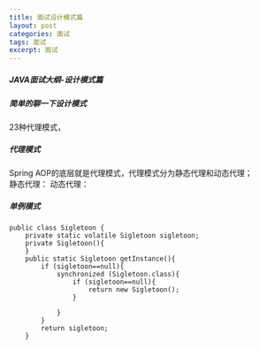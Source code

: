 ```yaml
---
title: 面试设计模式篇
layout: post
categories: 面试
tags: 面试
excerpt: 面试
---
```

##### JAVA面试大纲-设计模式篇
##### 简单的聊一下设计模式
23种代理模式，



##### 代理模式   
Spring AOP的底层就是代理模式，代理模式分为静态代理和动态代理；   
静态代理：
动态代理：
##### 单例模式
```
public class Sigletoon {
    private static volatile Sigletoon sigletoon;
    private Sigletoon(){
    }
    public static Sigletoon getInstance(){
        if (sigletoon==null){
            synchronized (Sigletoon.class){
                if (sigletoon==null){
                    return new Sigletoon();
                }

            }
        }
        return sigletoon;
    }
```

   










 




   

